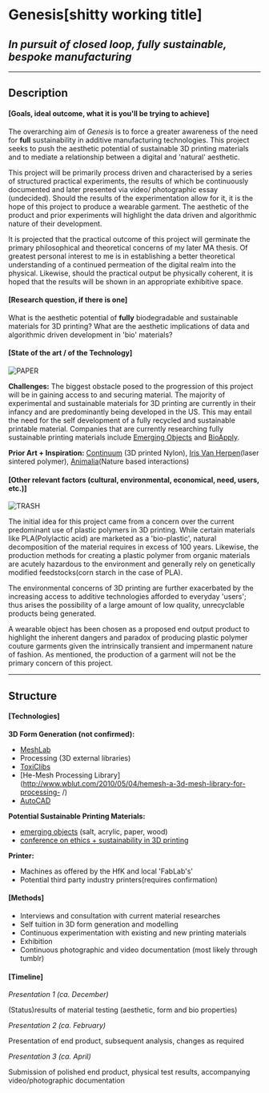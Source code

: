 # Genesis[shitty working title]
## _In pursuit of closed loop, fully sustainable, bespoke manufacturing_

---

## Description

#### [Goals, ideal outcome, what it is you'll be trying to achieve]
The overarching aim of _Genesis_ is to force a greater awareness of the need for **full** sustainability in additive manufacturing technologies. This project seeks to push the aesthetic potential of sustainable 3D printing materials and to mediate a relationship between a digital and 'natural' aesthetic.

This project will be primarily process driven and characterised by a series of structured practical experiments, the results of which be continuously documented and later presented via video/ photographic essay (undecided). Should the results of the experimentation allow for it, it is the hope of this project to produce a wearable garment. The aesthetic of the product and prior experiments will highlight the data driven and algorithmic nature of their development.

It is projected that the practical outcome of this project will germinate the primary philosophical and theoretical concerns of my later MA thesis. Of greatest personal interest to me is in establishing a better theoretical understanding of a continued permeation of the digital realm into the physical. Likewise, should the practical output be physically coherent, it is hoped that the results will be shown in an appropriate exhibitive space.



#### [Research question, if there is one]
What is the aesthetic potential of **fully** biodegradable and sustainable materials for 3D printing? What are the aesthetic implications of data and algorithmic driven development in 'bio' materials?

#### [State of the art / of the Technology]
![PAPER](paper.JPG)

**Challenges:** The biggest obstacle posed to the progression of this project will be in gaining access to and securing material. The majority of experimental and sustainable materials for 3D printing are currently in their infancy and are predominantly being developed in the US. This may entail the need for the self development of a fully recycled and  sustainable printable material. Companies that are currently researching fully sustainable printing materials include [Emerging Objects](http://www.emergingobjects.com/) and [BioApply](http://www.bioapply.com/en/#).

**Prior Art + Inspiration:** [Continuum](http://continuumfashion.com/N12.php) (3D printed Nylon), [Iris Van Herpen](http://www.irisvanherpen.com/)(laser sintered polymer), [Animalia](http://www.creativeapplications.net/environment/animalia-and-caelum-finding-new-ways-to-interact-with-nature/)(Nature based interactions)


#### [Other relevant factors (cultural, environmental, economical, need, users, etc.)]
![TRASH](trash.jpg)


The initial idea for this project came from a concern over the current predominant use of plastic polymers in 3D printing. While certain materials like PLA(Polylactic acid) are marketed as a 'bio-plastic', natural decomposition of the material requires in excess of 100 years. Likewise, the production methods for creating a plastic polymer from organic materials are acutely hazardous to the environment and generally rely on genetically modified feedstocks(corn starch in the case of PLA).

The environmental concerns of 3D printing are further exacerbated by the increasing access to additive technologies afforded to everyday 'users'; thus arises the possibility of a large amount of low quality, unrecyclable products being generated.

A wearable object has been chosen as a proposed end output product to highlight the inherent dangers and paradox of producing plastic polymer couture garments given the intrinsically transient and impermanent nature of fashion. As mentioned, the production of a garment will not be the primary concern of this project. 

---

## Structure

#### [Technologies]

**3D Form Generation (not confirmed):**

- [MeshLab](http://meshlab.sourceforge.net/)
- Processing (3D external libraries)
- [ToxiClibs](http://toxiclibs.org/)
- [He-Mesh Processing Library](http://www.wblut.com/2010/05/04/hemesh-a-3d-mesh-library-for-processing- /)
- [AutoCAD](http://www.autodesk.com/)


**Potential Sustainable Printing Materials:**

- [emerging objects](http://www.emergingobjects.com/category/materials/) (salt, acrylic, paper, wood)
- [conference on ethics + sustainability in 3D printing](http://www.fespa.com/news/industry-news/the-ethics-and-sustainability-of-3d-printing-with-swissnex.html)

**Printer:**

- Machines as offered by the HfK and local 'FabLab's'
- Potential third party industry printers(requires confirmation)




#### [Methods]
- Interviews and consultation with current material researches
- Self tuition in 3D form generation and modelling
- Continuous experimentation with existing and new printing materials
- Exhibition
- Continuous photographic and video documentation (most likely through tumblr)

#### [Timeline]
_Presentation 1 (ca. December)_

(Status)results of material testing (aesthetic, form and bio properties)

_Presentation 2 (ca. February)_

Presentation of end product, subsequent analysis, changes as required

_Presentation 3 (ca. April)_

Submission of polished end product, physical test results, accompanying video/photographic documentation
  
